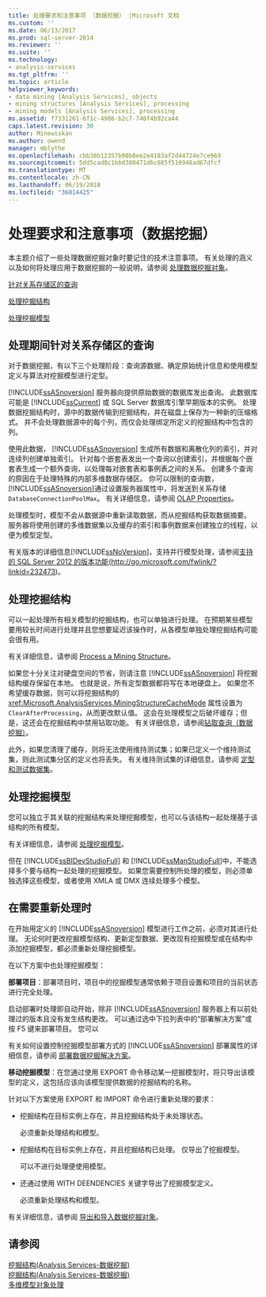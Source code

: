 ```yaml
---
title: 处理要求和注意事项 （数据挖掘） |Microsoft 文档
ms.custom: ''
ms.date: 06/13/2017
ms.prod: sql-server-2014
ms.reviewer: ''
ms.suite: ''
ms.technology:
- analysis-services
ms.tgt_pltfrm: ''
ms.topic: article
helpviewer_keywords:
- data mining [Analysis Services], objects
- mining structures [Analysis Services], processing
- mining models [Analysis Services], processing
ms.assetid: f7331261-6f1c-4986-b2c7-740f4b92ca44
caps.latest.revision: 30
author: Minewiskan
ms.author: owend
manager: mblythe
ms.openlocfilehash: cbb38b12357b90b8ee2e4183af2d44724e7ce969
ms.sourcegitcommit: 5dd5cad0c1bbd308471d6c885f516948ad67dfcf
ms.translationtype: MT
ms.contentlocale: zh-CN
ms.lasthandoff: 06/19/2018
ms.locfileid: "36014425"
---
```

# <a name="processing-requirements-and-considerations-data-mining"></a>处理要求和注意事项（数据挖掘）
  本主题介绍了一些处理数据挖掘对象时要记住的技术注意事项。 有关处理的涵义以及如何将处理应用于数据挖掘的一般说明，请参阅 [处理数据挖掘对象](processing-data-mining-objects.md)。  
  
 [针对关系存储区的查询](#bkmk_QueryReqs)  
  
 [处理挖掘结构](#bkmk_ProcessStructures)  
  
 [处理挖掘模型](#bkmk_ProcessModels)  
  
##  <a name="bkmk_QueryReqs"></a> 处理期间针对关系存储区的查询  
 对于数据挖掘，有以下三个处理阶段：查询源数据、确定原始统计信息和使用模型定义与算法对挖掘模型进行定型。  
  
 [!INCLUDE[ssASnoversion](../../includes/ssasnoversion-md.md)] 服务器向提供原始数据的数据库发出查询。 此数据库可能是 [!INCLUDE[ssCurrent](../../includes/sscurrent-md.md)] 或 SQL Server 数据库引擎早期版本的实例。 处理数据挖掘结构时，源中的数据传输到挖掘结构，并在磁盘上保存为一种新的压缩格式。 并不会处理数据源中的每个列，而仅会处理绑定所定义的挖掘结构中包含的列。  
  
 使用此数据， [!INCLUDE[ssASnoversion](../../includes/ssasnoversion-md.md)] 生成所有数据和离散化列的索引，并对连续列创建单独索引。 针对每个嵌套表发出一个查询以创建索引，并根据每个嵌套表生成一个额外查询，以处理每对嵌套表和事例表之间的关系。 创建多个查询的原因在于处理特殊的内部多维数据存储区。 你可以限制的查询数，[!INCLUDE[ssASnoversion](../../includes/ssasnoversion-md.md)]通过设置服务器属性中，将发送到关系存储`DatabaseConnectionPoolMax`。 有关详细信息，请参阅 [OLAP Properties](../server-properties/olap-properties.md)。  
  
 处理模型时，模型不会从数据源中重新读取数据，而从挖掘结构获取数据摘要。 服务器将使用创建的多维数据集以及缓存的索引和事例数据来创建独立的线程，以便为模型定型。  
  
 有关版本的详细信息[!INCLUDE[ssNoVersion](../../includes/ssnoversion-md.md)]，支持并行模型处理，请参阅[支持的 SQL Server 2012 的版本功能](http://go.microsoft.com/fwlink/?linkid=232473)(http://go.microsoft.com/fwlink/?linkid=232473)。  
  
##  <a name="bkmk_ProcessStructures"></a> 处理挖掘结构  
 可以一起处理所有相关模型的挖掘结构，也可以单独进行处理。 在预期某些模型要用较长时间进行处理并且您想要延迟该操作时，从各模型单独处理挖掘结构可能会很有用。  
  
 有关详细信息，请参阅 [Process a Mining Structure](process-a-mining-structure.md)。  
  
 如果您十分关注对硬盘空间的节省，则请注意 [!INCLUDE[ssASnoversion](../../includes/ssasnoversion-md.md)] 将挖掘结构缓存保留在本地。 也就是说，所有定型数据都将写在本地硬盘上。 如果您不希望缓存数据，则可以将挖掘结构的 <xref:Microsoft.AnalysisServices.MiningStructureCacheMode> 属性设置为 `ClearAfterProcessing`，从而更改默认值。 这会在处理模型之后破坏缓存；但是，这还会在挖掘结构中禁用钻取功能。 有关详细信息，请参阅[钻取查询（数据挖掘）](drillthrough-queries-data-mining.md)。  
  
 此外，如果您清理了缓存，则将无法使用维持测试集；如果已定义一个维持测试集，则此测试集分区的定义也将丢失。 有关维持测试集的详细信息，请参阅 [定型和测试数据集](training-and-testing-data-sets.md)。  
  
##  <a name="bkmk_ProcessModels"></a> 处理挖掘模型  
 您可以独立于其关联的挖掘结构来处理挖掘模型，也可以与该结构一起处理基于该结构的所有模型。  
  
 有关详细信息，请参阅 [处理挖掘模型](process-a-mining-model.md)。  
  
 但在 [!INCLUDE[ssBIDevStudioFull](../../includes/ssbidevstudiofull-md.md)] 和 [!INCLUDE[ssManStudioFull](../../includes/ssmanstudiofull-md.md)]中，不能选择多个要与结构一起处理的挖掘模型。 如果您需要控制所处理的模型，则必须单独选择这些模型，或者使用 XMLA 或 DMX 连续处理多个模型。  
  
## <a name="when-reprocessing-is-required"></a>在需要重新处理时  
 在开始用定义的 [!INCLUDE[ssASnoversion](../../includes/ssasnoversion-md.md)] 模型进行工作之前，必须对其进行处理。 无论何时更改挖掘模型结构、更新定型数据、更改现有挖掘模型或在结构中添加挖掘模型，都必须重新处理挖掘模型。  
  
 在以下方案中也处理挖掘模型：  
  
 **部署项目**：部署项目时，项目中的挖掘模型通常依赖于项目设置和项目的当前状态进行完全处理。  
  
 启动部署时处理即自动开始，除非 [!INCLUDE[ssASnoversion](../../includes/ssasnoversion-md.md)] 服务器上有以前处理过的版本且没有发生结构更改。 可以通过选中下拉列表中的“部署解决方案”或按 F5 键来部署项目。 您可以  
  
 有关如何设置控制挖掘模型部署方式的 [!INCLUDE[ssASnoversion](../../includes/ssasnoversion-md.md)] 部署属性的详细信息，请参阅 [部署数据挖掘解决方案](deployment-of-data-mining-solutions.md)。  
  
 **移动挖掘模型**：在您通过使用 EXPORT 命令移动某一挖掘模型时，将只导出该模型的定义，这包括应该向该模型提供数据的挖掘结构的名称。  
  
 针对以下方案使用 EXPORT 和 IMPORT 命令进行重新处理的要求：  
  
-   挖掘结构在目标实例上存在，并且挖掘结构处于未处理状态。  
  
     必须重新处理结构和模型。  
  
-   挖掘结构在目标实例上存在，并且挖掘结构已处理。 仅导出了挖掘模型。  
  
     可以不进行处理便使用模型。  
  
-   还通过使用 WITH DEENDENCIES 关键字导出了挖掘模型定义。  
  
     必须重新处理结构和模型。  
  
 有关详细信息，请参阅 [导出和导入数据挖掘对象](export-and-import-data-mining-objects.md)。  
  
## <a name="see-also"></a>请参阅  
 [挖掘结构&#40;Analysis Services-数据挖掘&#41;](mining-structures-analysis-services-data-mining.md)   
 [挖掘结构&#40;Analysis Services-数据挖掘&#41;](mining-structures-analysis-services-data-mining.md)   
 [多维模型对象处理](../multidimensional-models/processing-a-multidimensional-model-analysis-services.md)  
  
  